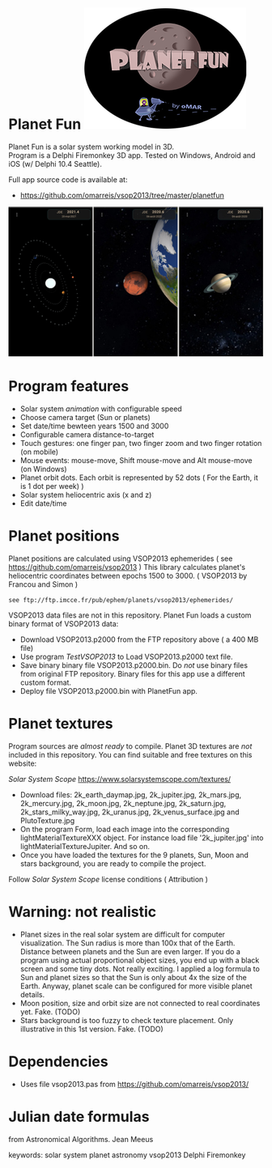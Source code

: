 # Planet Fun      ![banner](bannerPlanetFun.png)

Planet Fun is a solar system working model in 3D.  
Program is a Delphi Firemonkey 3D app. 
Tested on Windows, Android and iOS (w/ Delphi 10.4 Seattle).

Full app source code is available at:

* https://github.com/omarreis/vsop2013/tree/master/planetfun

![screenshots](screenshotsPlanetFun.png)

# Program features
* Solar system *animation* with configurable speed
* Choose camera target (Sun or planets)
* Set date/time bewteen years 1500 and 3000
* Configurable camera distance-to-target
* Touch gestures: one finger pan, two finger zoom and two finger rotation (on mobile)
* Mouse events: mouse-move, Shift mouse-move and Alt mouse-move (on Windows)
* Planet orbit dots. Each orbit is represented by 52 dots ( For the Earth, it is 1 dot per week) )
* Solar system heliocentric axis (x and z)
* Edit date/time

# Planet positions

Planet positions are calculated using VSOP2013 ephemerides ( see https://github.com/omarreis/vsop2013 ) 
This library calculates planet's heliocentric coordinates between epochs 1500 to 3000.
( VSOP2013 by Francou and Simon )

    see ftp://ftp.imcce.fr/pub/ephem/planets/vsop2013/ephemerides/

VSOP2013 data files are not in this repository. Planet Fun loads a custom binary format of VSOP2013 data:
* Download VSOP2013.p2000 from the FTP repository above ( a 400 MB file) 
* Use program *TestVSOP2013* to Load VSOP2013.p2000 text file.
* Save binary binary file VSOP2013.p2000.bin.  Do *not* use binary files from original FTP repository. Binary files for this app use a different custom format.
* Deploy file VSOP2013.p2000.bin with PlanetFun app.

# Planet textures

Program sources are *almost ready* to compile. 
Planet 3D textures are *not* included in this repository. You can find suitable and free textures on this website:

*Solar System Scope*   https://www.solarsystemscope.com/textures/  

* Download files: 2k_earth_daymap.jpg, 2k_jupiter.jpg, 2k_mars.jpg, 2k_mercury.jpg, 2k_moon.jpg, 2k_neptune.jpg, 2k_saturn.jpg, 2k_stars_milky_way.jpg, 2k_uranus.jpg, 2k_venus_surface.jpg and PlutoTexture.jpg
* On the program Form, load each image into the corresponding lightMaterialTextureXXX object. For instance load file '2k_jupiter.jpg' into lightMaterialTextureJupiter. And so on.
* Once you have loaded the textures for the 9 planets, Sun, Moon and stars background, you are ready to compile the project.

Follow *Solar System Scope* license conditions ( Attribution )

# Warning: not realistic
* Planet sizes in the real solar system are difficult for computer visualization. The Sun radius is more than 100x that of the Earth. Distance between planets and the Sun are even larger. If you do a program using actual proportional object sizes, you end up with a black screen and some tiny dots. Not really exciting.   I applied a log formula to Sun and planet sizes so that the Sun is only about 4x the size of the Earth. Anyway, planet scale can be configured for more visible planet details.
* Moon position, size and orbit size are not connected to real coordinates yet. Fake. (TODO)
* Stars background is too fuzzy to check texture placement. Only illustrative in this 1st version. Fake. (TODO)

# Dependencies
*  Uses file vsop2013.pas from https://github.com/omarreis/vsop2013/

# Julian date formulas
from Astronomical Algorithms. Jean Meeus

keywords: solar system planet astronomy vsop2013 Delphi Firemonkey
